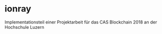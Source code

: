# ionray

Implementationsteil einer Projektarbeit für das CAS Blockchain 2018 an der Hochschule Luzern 
